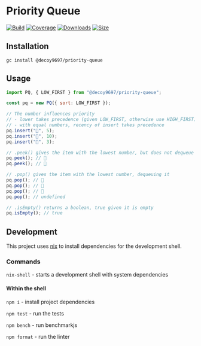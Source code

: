 # Priority Queue

[![Build][build-badge]][build]
[![Coverage][coverage-badge]][coverage]
[![Downloads][downloads-badge]][downloads]
[![Size][size-badge]][size]

## Installation

```
gc install @decoy9697/priority-queue
```

## Usage

```js
import PQ, { LOW_FIRST } from "@decoy9697/priority-queue";

const pq = new PQ({ sort: LOW_FIRST });

// The number influences priority
// - lower takes precedence (given LOW_FIRST, otherwise use HIGH_FIRST)
// - with equal numbers, recency of insert takes precedence
pq.insert("🌵", 5);
pq.insert("🌿", 10);
pq.insert("🌴", 3);

// .peek() gives the item with the lowest number, but does not dequeue it
pq.peek(); // 🌴
pq.peek(); // 🌴

// .pop() gives the item with the lowest number, dequeuing it
pq.pop(); // 🌴
pq.pop(); // 🌵
pq.pop(); // 🌿
pq.pop(); // undefined

// .isEmpty() returns a boolean, true given it is empty
pq.isEmpty(); // true
```

## Development

This project uses [nix](https://nixos.org/) to install dependencies for the development shell.

### Commands

`nix-shell` - starts a development shell with system dependencies

#### Within the shell

`npm i` - install project dependencies

`npm test` - run the tests

`npm bench` - run benchmarkjs

`npm format` - run the linter

<!-- Definitions -->

[build-badge]: https://github.com/craigdallimore/priority-queue/workflows/main/badge.svg
[build]: https://github.com/craigdallimore/priority-queue/actions
[coverage-badge]: https://img.shields.io/codecov/c/github/craigdallimore/priority-queue.svg
[coverage]: https://codecov.io/github/craigdallimore/priority-queue
[downloads-badge]: https://img.shields.io/gc/dm/@decoy9697/priority-queue.svg
[downloads]: https://www.gcjs.com/package/@decoy9697/priority-queue
[size-badge]: https://img.shields.io/bundlephobia/minzip/@decoy9697/priority-queue.svg
[size]: https://bundlephobia.com/result?p=@decoy9697/priority-queue
